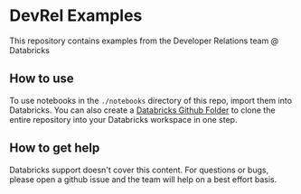 # DevRel Examples

This repository contains examples from the Developer Relations team @ Databricks

## How to use

To use notebooks in the `./notebooks` directory of this repo, import them into Databricks. You can also create a [Databricks Github Folder](https://docs.databricks.com/en/repos/index.html) to clone the entire repository into your Databricks workspace in one step.

## How to get help

Databricks support doesn't cover this content. For questions or bugs, please open a github issue and the team will help on a best effort basis.
